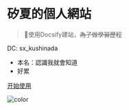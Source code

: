 <!-- _coverpage.md -->

# 矽夏的個人網站

> 💪使用Docsify建站，~~為了做學習歷程~~

 DC: sx_kushinada
- 本名：認識我就會知道
- 好累


[开始使用](/README.md)

![color](#2F2F2F)